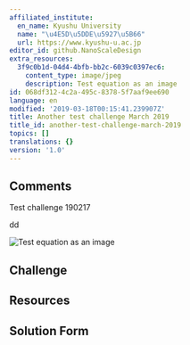 ```yaml
---
affiliated_institute:
  en_name: Kyushu University
  name: "\u4E5D\u5DDE\u5927\u5B66"
  url: https://www.kyushu-u.ac.jp
editor_id: github.NanoScaleDesign
extra_resources:
  3f9c0b1d-04d4-4bfb-bb2c-6039c0397ec6:
    content_type: image/jpeg
    description: Test equation as an image
id: 068df312-4c2a-495c-8378-5f7aaf9ee690
language: en
modified: '2019-03-18T00:15:41.239907Z'
title: Another test challenge March 2019
title_id: another-test-challenge-march-2019
topics: []
translations: {}
version: '1.0'
---
```


## Comments
Test challenge 190217

dd

![Test equation as an image](/api/v0/teachers/github.NanoScaleDesign/resources/public/3f9c0b1d-04d4-4bfb-bb2c-6039c0397ec6.jpeg/3f9c0b1d-04d4-4bfb-bb2c-6039c0397ec6.jpeg)

## Challenge



## Resources



## Solution Form




